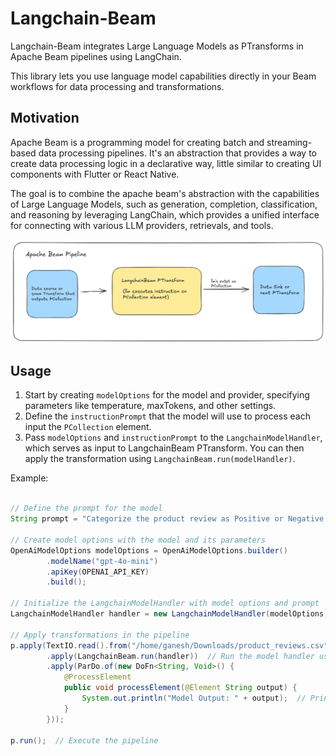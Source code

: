 # Langchain-Beam

Langchain-Beam integrates Large Language Models as PTransforms in Apache Beam pipelines using LangChain.

This library lets you use language model capabilities directly in your Beam workflows for data processing and transformations.

## Motivation

Apache Beam is a programming model for creating batch and streaming-based data processing pipelines. It's an abstraction that provides a way to create data processing logic in a declarative way, little similar to creating UI components with Flutter or React Native.

The goal is to combine the apache beam's abstraction with the capabilities of Large Language Models, such as generation, completion, classification, and reasoning by leveraging LangChain, which provides a unified interface for connecting with various LLM providers, retrievals, and tools.

![Pipeline Diagram](docs/langchainbeam.png)

## Usage

1. Start by creating `modelOptions` for the model and provider, specifying parameters like temperature, maxTokens, and other settings.
2. Define the `instructionPrompt` that the model will use to process each input the `PCollection` element.
3. Pass `modelOptions` and `instructionPrompt` to the `LangchainModelHandler`, which serves as input to LangchainBeam PTransform. You can then apply the transformation using `LangchainBeam.run(modelHandler)`.

Example:

```java

// Define the prompt for the model
String prompt = "Categorize the product review as Positive or Negative and output your response in this JSON format: {review : {input_element}, feedback: {positive or negative}}";

// Create model options with the model and its parameters
OpenAiModelOptions modelOptions = OpenAiModelOptions.builder()
        .modelName("gpt-4o-mini")
        .apiKey(OPENAI_API_KEY)
        .build();

// Initialize the LangchainModelHandler with model options and prompt
LangchainModelHandler handler = new LangchainModelHandler(modelOptions, prompt);

// Apply transformations in the pipeline
p.apply(TextIO.read().from("/home/ganesh/Downloads/product_reviews.csv"))
        .apply(LangchainBeam.run(handler))  // Run the model handler using LangchainBeam
        .apply(ParDo.of(new DoFn<String, Void>() {
            @ProcessElement
            public void processElement(@Element String output) {
                System.out.println("Model Output: " + output);  // Print model output
            }
        }));

p.run();  // Execute the pipeline


```
